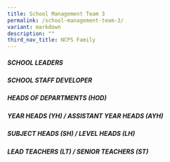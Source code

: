 ```yaml
---
title: School Management Team 3
permalink: /school-management-team-3/
variant: markdown
description: ""
third_nav_title: NCPS Family
---
```

##### SCHOOL LEADERS

##### SCHOOL STAFF DEVELOPER

##### HEADS OF DEPARTMENTS (HOD)
 
##### YEAR HEADS (YH) / ASSISTANT YEAR HEADS (AYH)

##### SUBJECT HEADS (SH) / LEVEL HEADS (LH)

##### LEAD TEACHERS (LT) / SENIOR TEACHERS (ST)